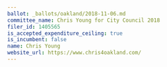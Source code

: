 ```yaml
---
ballot: _ballots/oakland/2018-11-06.md
committee_name: Chris Young for City Council 2018
filer_id: 1405565
is_accepted_expenditure_ceiling: true
is_incumbent: false
name: Chris Young
website_url: https://www.chris4oakland.com/
---
```


